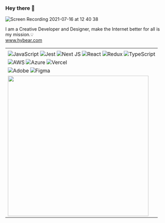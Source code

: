 
### Hey there 👋 
![Screen Recording 2021-07-16 at 12 40 38](https://user-images.githubusercontent.com/12417037/125973661-b5a33589-ef41-4341-b49b-fa8133bef082.gif)

I am a Creative Developer and Designer, make the Internet better for all is my mission.💡 <br>
<a href="https://www.hybear.com/" target="_blank">www.hybear.com</a>
<table>
<!--   <tr>
      <td><img width="100%" align="left" src="https://github-readme-stats.vercel.app/api?username=hybear&show_icons=true&theme=prussian" /></td>
  </tr> -->
  <tr>
    <td>
      <tr>
        <td>
          <img alt="JavaScript" src="https://img.shields.io/badge/javascript-%23323330.svg?style=for-the-badge&logo=javascript&logoColor=%23F7DF1E"/>
          <img alt="Jest" src="https://img.shields.io/badge/-jest-%23C21325?style=for-the-badge&logo=jest&logoColor=white"/>
          <img alt="Next JS" src="https://img.shields.io/badge/nextjs-%23000000.svg?style=for-the-badge&logo=next.js&logoColor=white"/>
          <img alt="React" src="https://img.shields.io/badge/react-%2320232a.svg?style=for-the-badge&logo=react&logoColor=%2361DAFB"/>
          <img alt="Redux" src="https://img.shields.io/badge/redux-%23593d88.svg?style=for-the-badge&logo=redux&logoColor=white"/>
          <img alt="TypeScript" src="https://img.shields.io/badge/typescript-%23007ACC.svg?style=for-the-badge&logo=typescript&logoColor=white"/>
        </td>
        <tr>
      <tr>
        <td>
          <img alt="AWS" src="https://img.shields.io/badge/AWS-%23FF9900.svg?style=for-the-badge&logo=amazon-aws&logoColor=white"/>
          <img alt="Azure" src="https://img.shields.io/badge/azure-%230072C6.svg?style=for-the-badge&logo=azure-devops&logoColor=white"/>
          <img alt="Vercel" src="https://img.shields.io/badge/vercel-%23000000.svg?style=for-the-badge&logo=vercel&logoColor=white"/>
        </td>
      </tr>
      <tr>
        <td>
        <img alt="Adobe" src="https://img.shields.io/badge/adobe-%23FF0000.svg?style=for-the-badge&logo=adobe&logoColor=white"/>
        <img alt="Figma" src="https://img.shields.io/badge/figma-%23F24E1E.svg?style=for-the-badge&logo=figma&logoColor=white"/>
        </td>
      </tr>
    </td>
  </tr>
  <tr>
    <td>
      <img width="440px" align="left" src="https://spotify-github-profile.vercel.app/api/view?uid=12170371697&cover_image=true&theme=novatorem" />
    </td>
  </tr>
</table>
